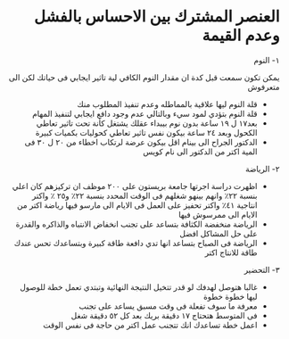 <div dir="rtl">

# العنصر المشترك بين الاحساس بالفشل وعدم القيمة

١- النوم

يمكن تكون سمعت قبل كدة ان مقدار النوم الكافي لية تاثير ايجابي فى حياتك لكن الى متعرفوش

- قلة النوم ليها علاقية بالمماطله وعدم تنفيذ المطلوب منك
- قلة النوم بتؤدي لمود سيء  وبالتالي عدم وجود دافع ايجابي لتنفيذ المهام
- بعد١٧ ل ١٩ ساعة بدون نوم بيبداء عقلك يشتغل كأنة تحت تاثير تعاطي الكحول وبعد ٢٤ ساعة بيكون نفس تاثير تعاطي كحوليات بكميات كبيرة
- الدكتور الجراح الى بينام اقل بيكون عرضة لرتكاب اخطاء من ٢٠ ل ٣٠ فى المية اكتر من الدكتور الى نام كويس

٢- الرياضة

- اظهرت دراسة اجرتها جامعة بريستون على ٢٠٠ موظف ان تركيزهم كان اعلي بنسبة ٢٢٪ وانهم بينهو شغلهم فى الوقت المحدد بنسبة ٢٢٪ و٢٥ ٪ واكتر انتاجية ٤١٪ واكتر تحفيز على العمل فى الايام الى مارسو فيها رياضة اكتر من الايام الى ممرسوش فيها
- الرياضة منخفضة الكثافة بتساعد على تجنب انخفاض الانتباه والذاكره والقدرة على حل المشاكل افضل
- الرياضة فى الصباح بتساعد انها تدي دافعة طاقة كبيرة وبتساعدك تحس عندك طاقة للانتاج اكتر

٣- التحضير

- غالبا هتوصل لهدفك لو قدر تتخيل النتيجة النهائية وتبتدي تعمل خطة للوصول ليها خطوة خطوة
- معرفة ما سوف تفعلة فى وقت مسبق يساعد على تجنب
- فى المتوسط هتحتاج ١٧ دقيقة بريك بعد كل ٥٢ دقيقة شغل
- اعمل خطة تساعدك انك تتجنب عمل اكتر من حاجة فى نفس الوقت
  </div>